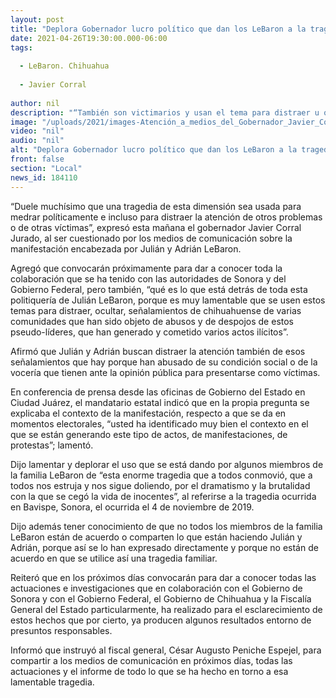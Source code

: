 ```yaml
---
layout: post
title: "Deplora Gobernador lucro político que dan los LeBaron a la tragedia de Bavispe"
date: 2021-04-26T19:30:00.000-06:00
tags:
  
  - LeBaron. Chihuahua
  
  - Javier Corral
  
author: nil
description: "“También son victimarios y usan el tema para distraer u ocultar, señalamientos de chihuahuense de varias comunidades que han sido objeto de abusos y despojos de estos pseudo-líderes”  "
image: "/uploads/2021/images-Atención_a_medios_del_Gobernador_Javier_Corral_26_abril_(1).jpeg"
video: "nil"
audio: "nil"
alt: "Deplora Gobernador lucro político que dan los LeBaron a la tragedia de Bavispe"
front: false
section: "Local"
news_id: 184110
---
```


“Duele muchísimo que una tragedia de esta dimensión sea usada para medrar políticamente e incluso para distraer la atención de otros problemas o de otras víctimas”, expresó esta mañana el gobernador Javier Corral Jurado, al ser cuestionado por los medios de comunicación sobre la manifestación encabezada por Julián y Adrián LeBaron.

 

Agregó que convocarán próximamente para dar a conocer toda la colaboración que se ha tenido con las autoridades de Sonora y del Gobierno Federal, pero también, “qué es lo que está detrás de toda esta politiquería de Julián LeBaron, porque es muy lamentable que se usen estos temas para distraer, ocultar, señalamientos de chihuahuense de varias comunidades que han sido objeto de abusos y de despojos de estos pseudo-líderes, que han generado y cometido varios actos ilícitos”.

 

Afirmó que Julián y Adrián buscan distraer la atención también de esos señalamientos que hay porque han abusado de su condición social o de la vocería que tienen ante la opinión pública para presentarse como víctimas.

 

En conferencia de prensa desde las oficinas de Gobierno del Estado en Ciudad Juárez, el mandatario estatal indicó que en la propia pregunta se explicaba el contexto de la manifestación, respecto a que se da en momentos electorales, “usted ha identificado muy bien el contexto en el que se están generando este tipo de actos, de manifestaciones, de protestas”; lamentó.

 

Dijo lamentar y deplorar el uso que se está dando por algunos miembros de la familia LeBaron de “esta enorme tragedia que a todos conmovió, que a todos nos estruja y nos sigue doliendo, por el dramatismo y la brutalidad con la que se cegó la vida de inocentes”, al referirse a la tragedia ocurrida en Bavispe, Sonora, el ocurrida el 4 de noviembre de 2019.

 

Dijo además tener conocimiento de que no todos los miembros de la familia LeBaron están de acuerdo o comparten lo que están haciendo Julián y Adrián, porque así se lo han expresado directamente y porque no están de acuerdo en que se utilice así una tragedia familiar.

 

Reiteró que en los próximos días convocarán para dar a conocer todas las actuaciones e investigaciones que en colaboración con el Gobierno de Sonora y con el Gobierno Federal, el Gobierno de Chihuahua y la Fiscalía General del Estado particularmente, ha realizado para el esclarecimiento de estos hechos que por cierto, ya producen algunos resultados entorno de presuntos responsables.

 

Informó que instruyó al fiscal general, César Augusto Peniche Espejel, para compartir a los medios de comunicación en próximos días, todas las actuaciones y el informe de todo lo que se ha hecho en torno a esa lamentable tragedia.
